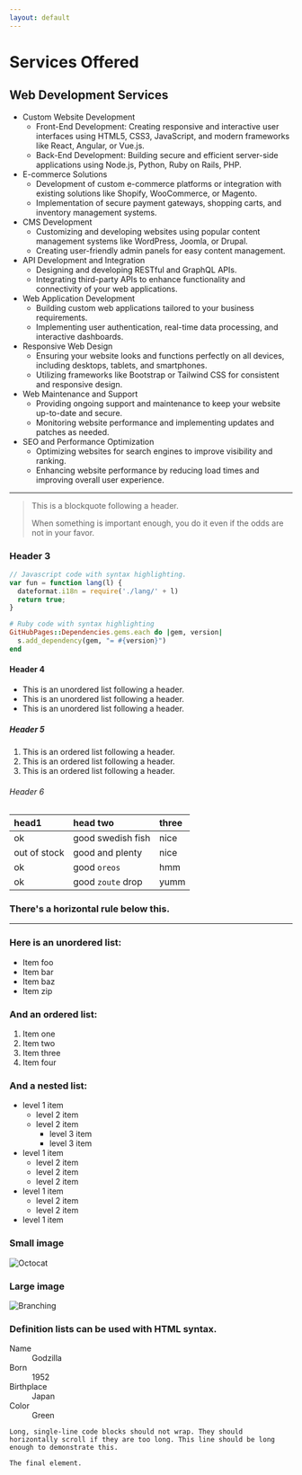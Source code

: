 ```yaml
---
layout: default
---
```

# Services Offered

## Web Development Services

* Custom Website Development
  - Front-End Development: Creating responsive and interactive user interfaces using HTML5, CSS3, JavaScript, and modern frameworks like React, Angular,      or Vue.js.
  - Back-End Development: Building secure and efficient server-side applications using Node.js, Python, Ruby on Rails, PHP.
* E-commerce Solutions
  - Development of custom e-commerce platforms or integration with existing solutions like Shopify, WooCommerce, or Magento.
  - Implementation of secure payment gateways, shopping carts, and inventory management systems.
* CMS Development
  - Customizing and developing websites using popular content management systems like WordPress, Joomla, or Drupal.
  - Creating user-friendly admin panels for easy content management.
* API Development and Integration
  - Designing and developing RESTful and GraphQL APIs.
  - Integrating third-party APIs to enhance functionality and connectivity of your web applications.
* Web Application Development
  - Building custom web applications tailored to your business requirements.
  - Implementing user authentication, real-time data processing, and interactive dashboards.
* Responsive Web Design
  - Ensuring your website looks and functions perfectly on all devices, including desktops, tablets, and smartphones.
  - Utilizing frameworks like Bootstrap or Tailwind CSS for consistent and responsive design.
* Web Maintenance and Support
  - Providing ongoing support and maintenance to keep your website up-to-date and secure.
  - Monitoring website performance and implementing updates and patches as needed.
* SEO and Performance Optimization
  - Optimizing websites for search engines to improve visibility and ranking.
  - Enhancing website performance by reducing load times and improving overall user experience.

* * *
    

> This is a blockquote following a header.
>
> When something is important enough, you do it even if the odds are not in your favor.

### Header 3

```js
// Javascript code with syntax highlighting.
var fun = function lang(l) {
  dateformat.i18n = require('./lang/' + l)
  return true;
}
```

```ruby
# Ruby code with syntax highlighting
GitHubPages::Dependencies.gems.each do |gem, version|
  s.add_dependency(gem, "= #{version}")
end
```

#### Header 4

*   This is an unordered list following a header.
*   This is an unordered list following a header.
*   This is an unordered list following a header.

##### Header 5

1.  This is an ordered list following a header.
2.  This is an ordered list following a header.
3.  This is an ordered list following a header.

###### Header 6

| head1        | head two          | three |
|:-------------|:------------------|:------|
| ok           | good swedish fish | nice  |
| out of stock | good and plenty   | nice  |
| ok           | good `oreos`      | hmm   |
| ok           | good `zoute` drop | yumm  |

### There's a horizontal rule below this.

* * *

### Here is an unordered list:

*   Item foo
*   Item bar
*   Item baz
*   Item zip

### And an ordered list:

1.  Item one
1.  Item two
1.  Item three
1.  Item four

### And a nested list:

- level 1 item
  - level 2 item
  - level 2 item
    - level 3 item
    - level 3 item
- level 1 item
  - level 2 item
  - level 2 item
  - level 2 item
- level 1 item
  - level 2 item
  - level 2 item
- level 1 item

### Small image

![Octocat](https://github.githubassets.com/images/icons/emoji/octocat.png)

### Large image

![Branching](https://guides.github.com/activities/hello-world/branching.png)


### Definition lists can be used with HTML syntax.

<dl>
<dt>Name</dt>
<dd>Godzilla</dd>
<dt>Born</dt>
<dd>1952</dd>
<dt>Birthplace</dt>
<dd>Japan</dd>
<dt>Color</dt>
<dd>Green</dd>
</dl>

```
Long, single-line code blocks should not wrap. They should horizontally scroll if they are too long. This line should be long enough to demonstrate this.
```

```
The final element.
```
